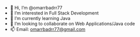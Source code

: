- 👋 Hi, I’m @omarrbadrr77
- 👀 I’m interested in Full Stack Development
- 🌱 I’m currently learning Java
- 💞️ I’m looking to collaborate on Web Applications/Java code
- 📫 Email: omarrbadrr77@gmail.com

<!---
omarrbadrr77/omarrbadrr77 is a ✨ special ✨ repository because its `README.md` (this file) appears on your GitHub profile.
You can click the Preview link to take a look at your changes.
--->
